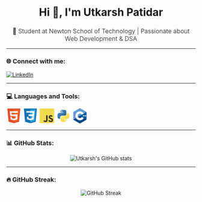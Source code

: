 <h1 align="center">Hi 👋, I'm Utkarsh Patidar</h1>
<h3 align="center" style="font-weight: 300;">🚀 Student at Newton School of Technology | Passionate about Web Development & DSA</h3>

---

### 🌐 Connect with me:

<p align="left">
  <a href="https://www.linkedin.com/in/utkarsh-patidar-485347335/" target="_blank">
    <img src="https://static1.makeuseofimages.com/wordpress/wp-content/uploads/2022/04/linkedin-dark-theme.jpg" alt="LinkedIn" width="40" height="40" />
  </a>
</p>

---

### 💻 Languages and Tools:

<p align="left">
  <img src="https://raw.githubusercontent.com/devicons/devicon/master/icons/html5/html5-original.svg" alt="HTML5" width="40" height="40"/>
  <img src="https://raw.githubusercontent.com/devicons/devicon/master/icons/css3/css3-original.svg" alt="CSS3" width="40" height="40"/>
  <img src="https://raw.githubusercontent.com/devicons/devicon/master/icons/javascript/javascript-original.svg" alt="JavaScript" width="40" height="40"/>
  <img src="https://raw.githubusercontent.com/devicons/devicon/master/icons/python/python-original.svg" alt="Python" width="40" height="40"/>
  <img src="https://raw.githubusercontent.com/devicons/devicon/master/icons/cplusplus/cplusplus-original.svg" alt="C++" width="40" height="40"/>
</p>

---

### 📊 GitHub Stats:

<p align="center">
  <img src="https://github-readme-stats.vercel.app/api?username=utkarsh12072007&show_icons=true&theme=default" alt="Utkarsh's GitHub stats"/>
</p>

---

### 🔥 GitHub Streak:

<p align="center">
  <img src="https://github-readme-streak-stats.herokuapp.com/?user=utkarsh12072007&theme=default&hide_border=false" alt="GitHub Streak"/>
</p>

